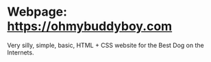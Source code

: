 # Webpage: https://ohmybuddyboy.com
Very silly, simple, basic, HTML + CSS website for the Best Dog on the Internets.
